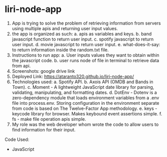 # liri-node-app

1. App is trying to solve the problem of retrieving information from servers using multiple apis and returning user input values.
2. the app is organized as such:
    a. apis as variables and keys.
    b. band javascript function to return user input.
    c. spotify javascript to return user input.
    d. movie javascript to return user input.
    e. what-does-it-say: to return information inside the random.txt file.
3. Instructions to run app:
    a. User inputs values they want to obtain within the javascript code.
    b. user runs node of file in terminal to retrieve data from api.
4. Screenshots: google drive link
5. Deployed Link: https://ataranto320.github.io/liri-node-app/
6. Technologies used: 
    a. Spotify API.
    b. Axois API (OMDB and Bands in Town).
    c. Moment - A lightweight JavaScript date library for parsing, validating, manipulating, and formatting dates.
    d. DotEnv - Dotenv is a zero-dependency module that loads environment variables from a .env file into process.env. Storing configuration in the environment separate from code is based on The Twelve-Factor App methodology.
    e. keys - keycode library for browser. Makes keybound event assertions simple.
    f. fs - make file operation apis simple.
7. My role was the web developer whom wrote the code to allow users to find information for their input. 

Code Used: 

- JavaScript
